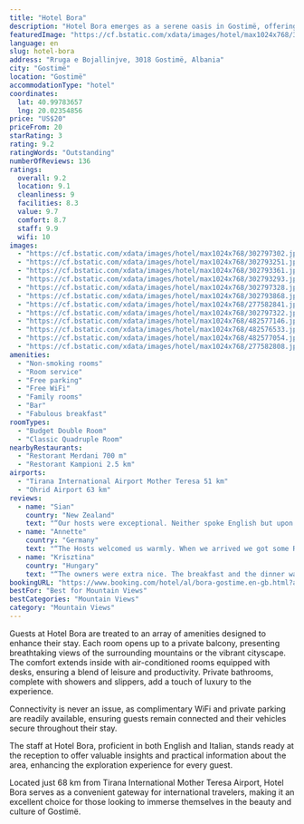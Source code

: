```yaml
---
title: "Hotel Bora"
description: "Hotel Bora emerges as a serene oasis in Gostimë, offering a harmonious blend of comfort and convenience for travelers seeking an escape or an adventure in the heart of nature."
featuredImage: "https://cf.bstatic.com/xdata/images/hotel/max1024x768/302797302.jpg?k=0cfa00d359d56f3366854fccb657aff6326eb7c2b1c3792def09a404a852a0b8&o=&hp=1"
language: en
slug: hotel-bora
address: "Rruga e Bojallinjve, 3018 Gostimë, Albania"
city: "Gostimë"
location: "Gostimë"
accommodationType: "hotel"
coordinates:
  lat: 40.99783657
  lng: 20.02354856
price: "US$20"
priceFrom: 20
starRating: 3
rating: 9.2
ratingWords: "Outstanding"
numberOfReviews: 136
ratings:
  overall: 9.2
  location: 9.1
  cleanliness: 9
  facilities: 8.3
  value: 9.7
  comfort: 8.7
  staff: 9.9
  wifi: 10
images:
  - "https://cf.bstatic.com/xdata/images/hotel/max1024x768/302797302.jpg?k=0cfa00d359d56f3366854fccb657aff6326eb7c2b1c3792def09a404a852a0b8&o=&hp=1"
  - "https://cf.bstatic.com/xdata/images/hotel/max1024x768/302793251.jpg?k=1323a1fa934af41e9cb01f47b5cccb630f8b3287ceab8ba6e93debb6472b0ad0&o=&hp=1"
  - "https://cf.bstatic.com/xdata/images/hotel/max1024x768/302793361.jpg?k=8513b69c138f53a15d4e03cd49b3084288157506df6b63844999771fb7238e8a&o=&hp=1"
  - "https://cf.bstatic.com/xdata/images/hotel/max1024x768/302793293.jpg?k=04d10ecc11988a9bc21c9217ae631de24e377abba0d5846dc235e6f35794b26b&o=&hp=1"
  - "https://cf.bstatic.com/xdata/images/hotel/max1024x768/302797328.jpg?k=63f3585edc0dc4f276e25a7eee5203f5649170a0839f313909cfc485d6f1a9e5&o=&hp=1"
  - "https://cf.bstatic.com/xdata/images/hotel/max1024x768/302793868.jpg?k=2faab711c7579d701b124dee5b3fe82c494cb892685cc8c2fa2f94d0ad2f7d6f&o=&hp=1"
  - "https://cf.bstatic.com/xdata/images/hotel/max1024x768/277582841.jpg?k=de863f76e6f2046999b9b36cb5929e970431da5718d97ee11a8806ae34726696&o=&hp=1"
  - "https://cf.bstatic.com/xdata/images/hotel/max1024x768/302797322.jpg?k=b9c44800b2f884af58bf8fff15b02caf418f329b8705c3847100dbae94c882df&o=&hp=1"
  - "https://cf.bstatic.com/xdata/images/hotel/max1024x768/482577146.jpg?k=7a045902e9e86be1c43fe4b7b647925e36791b0c46a8862b092964289e4adf23&o=&hp=1"
  - "https://cf.bstatic.com/xdata/images/hotel/max1024x768/482576533.jpg?k=9f3a93893296e2df65bd641d0880ccb3deec6d4b1f4b10bd8dda8483f44b45de&o=&hp=1"
  - "https://cf.bstatic.com/xdata/images/hotel/max1024x768/482577054.jpg?k=faf06a21fd28241133864236ea4a6c1e47660b3eeb72a8902906ca00164baa4c&o=&hp=1"
  - "https://cf.bstatic.com/xdata/images/hotel/max1024x768/277582808.jpg?k=e0cd8fd5fcf1a2982bcdb2db93783d49eb8663747d4bb2e10e0cad9f7f9a5923&o=&hp=1"
amenities:
  - "Non-smoking rooms"
  - "Room service"
  - "Free parking"
  - "Free WiFi"
  - "Family rooms"
  - "Bar"
  - "Fabulous breakfast"
roomTypes:
  - "Budget Double Room"
  - "Classic Quadruple Room"
nearbyRestaurants:
  - "Restorant Merdani 700 m"
  - "Restorant Kampioni 2.5 km"
airports:
  - "Tirana International Airport Mother Teresa 51 km"
  - "Ohrid Airport 63 km"
reviews:
  - name: "Sian"
    country: "New Zealand"
    text: "“Our hosts were exceptional. Neither spoke English but upon arrival they invited us to join them for a Raki and we had a lovely evening socialising with them through the use of google translate. It was great value for money -clean apartment and...”"
  - name: "Annette"
    country: "Germany"
    text: "“The Hosts welcomed us warmly. When we arrived we got some Raki and we talked a little bit together (Google translator was our friend). The room was perfect and has a big balcony. In the morning the view from up there was great.”"
  - name: "Krisztina"
    country: "Hungary"
    text: "“The owners were extra nice. The breakfast and the dinner was perfect and more than enough. The view from the balkon is nice we got raki”"
bookingURL: "https://www.booking.com/hotel/al/bora-gostime.en-gb.html?aid=8035640"
bestFor: "Best for Mountain Views"
bestCategories: "Mountain Views"
category: "Mountain Views"
---
```


Guests at Hotel Bora are treated to an array of amenities designed to enhance their stay. Each room opens up to a private balcony, presenting breathtaking views of the surrounding mountains or the vibrant cityscape. The comfort extends inside with air-conditioned rooms equipped with desks, ensuring a blend of leisure and productivity. Private bathrooms, complete with showers and slippers, add a touch of luxury to the experience.

Connectivity is never an issue, as complimentary WiFi and private parking are readily available, ensuring guests remain connected and their vehicles secure throughout their stay.

The staff at Hotel Bora, proficient in both English and Italian, stands ready at the reception to offer valuable insights and practical information about the area, enhancing the exploration experience for every guest.

Located just 68 km from Tirana International Mother Teresa Airport, Hotel Bora serves as a convenient gateway for international travelers, making it an excellent choice for those looking to immerse themselves in the beauty and culture of Gostimë.